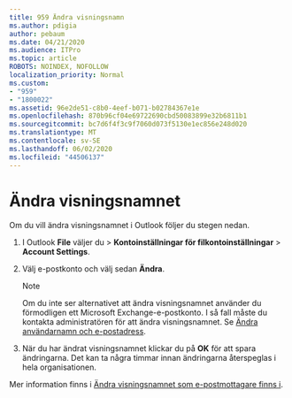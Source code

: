 ```yaml
---
title: 959 Ändra visningsnamn
ms.author: pdigia
author: pebaum
ms.date: 04/21/2020
ms.audience: ITPro
ms.topic: article
ROBOTS: NOINDEX, NOFOLLOW
localization_priority: Normal
ms.custom:
- "959"
- "1800022"
ms.assetid: 96e2de51-c8b0-4eef-b071-b02784367e1e
ms.openlocfilehash: 870b96cf04e69722690cbd50083899e32b6811b1
ms.sourcegitcommit: bc7d6f4f3c9f7060d073f5130e1ec856e248d020
ms.translationtype: MT
ms.contentlocale: sv-SE
ms.lasthandoff: 06/02/2020
ms.locfileid: "44506137"
---
```

# <a name="change-your-display-name"></a>Ändra visningsnamnet
  
Om du vill ändra visningsnamnet i Outlook följer du stegen nedan.
  
1. I Outlook **File** väljer du \> **Kontoinställningar för filkontoinställningar** \> **Account Settings**.

2. Välj e-postkonto och välj sedan **Ändra**.

    > [!NOTE]
    > Om du inte ser alternativet att ändra visningsnamnet använder du förmodligen ett Microsoft Exchange-e-postkonto. I så fall måste du kontakta administratören för att ändra visningsnamnet. Se [Ändra användarnamn och e-postadress](https://docs.microsoft.com/microsoft-365/admin/add-users/change-a-user-name-and-email-address).
  
3. När du har ändrat visningsnamnet klickar du på **OK** för att spara ändringarna. Det kan ta några timmar innan ändringarna återspeglas i hela organisationen.

Mer information finns i [Ändra visningsnamnet som e-postmottagare finns i](https://support.office.com/article/2b53331a-ba2a-4803-88dc-ac9fe376c8a9.aspx).
  